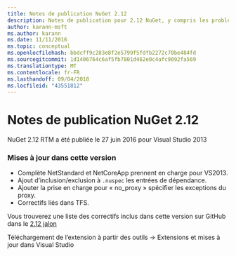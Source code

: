 ```yaml
---
title: Notes de publication NuGet 2.12
description: Notes de publication pour 2.12 NuGet, y compris les problèmes connus, les correctifs de bogues, les fonctionnalités ajoutées et les dcr.
author: karann-msft
ms.author: karann
ms.date: 11/11/2016
ms.topic: conceptual
ms.openlocfilehash: bbdcff9c283e8f2e5799f5fdfb2272c70be484fd
ms.sourcegitcommit: 1d1406764c6af5fb7801d462e0c4afc9092fa569
ms.translationtype: MT
ms.contentlocale: fr-FR
ms.lasthandoff: 09/04/2018
ms.locfileid: "43551812"
---
```

# <a name="nuget-212-release-notes"></a>Notes de publication NuGet 2.12

NuGet 2.12 RTM a été publiée le 27 juin 2016 pour Visual Studio 2013

### <a name="updates-in-this-release"></a>Mises à jour dans cette version

* Complète NetStandard et NetCoreApp prennent en charge pour VS2013.
* Ajout d’inclusion/exclusion à `.nuspec` les entrées de dépendance.
* Ajouter la prise en charge pour « no_proxy » spécifier les exceptions du proxy.
* Correctifs liés dans TFS.

Vous trouverez une liste des correctifs inclus dans cette version sur GitHub dans le [2.12 jalon](https://github.com/NuGet/Home/issues?q=milestone%3A2.12+is%3Aclosed)

Téléchargement de l’extension à partir des outils -> Extensions et mises à jour dans Visual Studio
